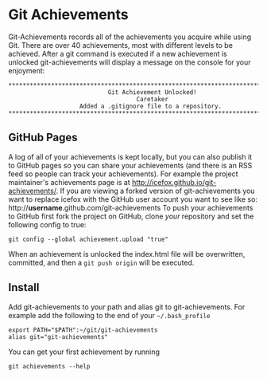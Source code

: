 # Git Achievements

Git-Achievements records all of the achievements you acquire while using Git. There are over 40 achievements, most with different levels to be achieved. After a git command is executed if a new achievement is unlocked git-achievements will display a message on the console for your enjoyment:

```
********************************************************************************
                            Git Achievement Unlocked!
                                    Caretaker
                    Added a .gitignore file to a repository.
********************************************************************************
```

## GitHub Pages

A log of all of your achievements is kept locally, but you can also publish it to GitHub pages so you can share your achievements (and there is an RSS feed so people can track your achievements). For example the project maintainer's achievements page is at http://icefox.github.io/git-achievements/. If you are viewing a forked version of git-achievements you want to replace icefox with the GitHub user account you want to see like so: http://**username**.github.com/git-achievements To push your achievements to GitHub first fork the project on GitHub, clone _your_ repository and set the following config to true:

```
git config --global achievement.upload "true"
```

When an achievement is unlocked the index.html file will be overwritten, committed, and then a `git push origin` will be executed.

## Install

Add git-achievements to your path and alias git to git-achievements. For example add the following to the end of your `~/.bash_profile`

```
export PATH="$PATH":~/git/git-achievements
alias git="git-achievements"
```

You can get your first achievement by running

```
git achievements --help
```
